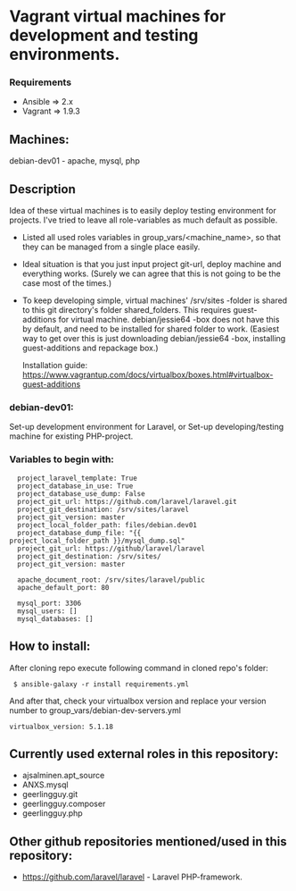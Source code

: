 # Vagrant virtual machines for development and testing environments.

### Requirements
* Ansible => 2.x
* Vagrant => 1.9.3

## Machines:
  debian-dev01 - apache, mysql, php

## Description
Idea of these virtual machines is to easily deploy testing environment for projects.
I've tried to leave all role-variables as much default as possible.

- Listed all used roles variables in group_vars/<machine_name>, so that
  they can be managed from a single place easily.

- Ideal situation is that you just input project git-url, deploy machine and
  everything works.
  (Surely we can agree that this is not going to be the case most of the times.)

- To keep developing simple, virtual machines' /srv/sites -folder is shared
  to this git directory's folder shared_folders. This requires guest-additions
  for virtual machine. debian/jessie64 -box does not have this by default,
  and need to be installed for shared folder to work. (Easiest way to get over this
  is just downloading debian/jessie64 -box, installing guest-additions and repackage
  box.)

  Installation guide:
  https://www.vagrantup.com/docs/virtualbox/boxes.html#virtualbox-guest-additions

### debian-dev01:
  Set-up development environment for Laravel, or Set-up developing/testing
  machine for existing PHP-project.

### Variables to begin with:
```
  project_laravel_template: True
  project_database_in_use: True
  project_database_use_dump: False
  project_git_url: https://github.com/laravel/laravel.git
  project_git_destination: /srv/sites/laravel
  project_git_version: master
  project_local_folder_path: files/debian.dev01
  project_database_dump_file: "{{ project_local_folder_path }}/mysql_dump.sql"
  project_git_url: https://github/laravel/laravel
  project_git_destination: /srv/sites/
  project_git_version: master

  apache_document_root: /srv/sites/laravel/public
  apache_default_port: 80
  
  mysql_port: 3306
  mysql_users: []
  mysql_databases: []
```

## How to install:
After cloning repo execute following command in cloned repo's folder:
```
 $ ansible-galaxy -r install requirements.yml
```
And after that, check your virtualbox version and replace your version number to
group_vars/debian-dev-servers.yml
```
virtualbox_version: 5.1.18
```

## Currently used external roles in this repository:
* ajsalminen.apt_source
* ANXS.mysql
* geerlingguy.git
* geerlingguy.composer
* geerlingguy.php

## Other github repositories mentioned/used in this repository:
* https://github.com/laravel/laravel - Laravel PHP-framework.
